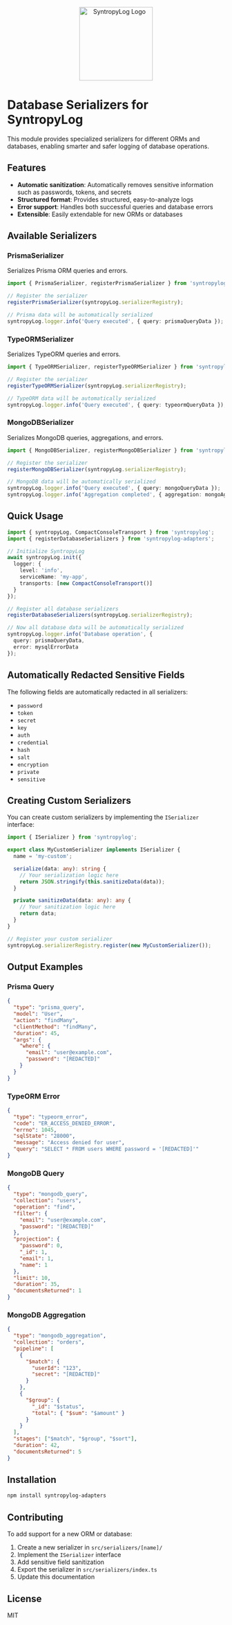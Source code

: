 <p align="center">
  <img src="https://raw.githubusercontent.com/Syntropysoft/syntropylog-examples-/main/assets/syntropyLog-logo.png" alt="SyntropyLog Logo" width="170"/>
</p>

# Database Serializers for SyntropyLog

This module provides specialized serializers for different ORMs and databases, enabling smarter and safer logging of database operations.

## Features

- **Automatic sanitization**: Automatically removes sensitive information such as passwords, tokens, and secrets
- **Structured format**: Provides structured, easy-to-analyze logs
- **Error support**: Handles both successful queries and database errors
- **Extensible**: Easily extendable for new ORMs or databases

## Available Serializers

### PrismaSerializer
Serializes Prisma ORM queries and errors.

```typescript
import { PrismaSerializer, registerPrismaSerializer } from 'syntropylog-adapters';

// Register the serializer
registerPrismaSerializer(syntropyLog.serializerRegistry);

// Prisma data will be automatically serialized
syntropyLog.logger.info('Query executed', { query: prismaQueryData });
```

### TypeORMSerializer
Serializes TypeORM queries and errors.

```typescript
import { TypeORMSerializer, registerTypeORMSerializer } from 'syntropylog-adapters';

// Register the serializer
registerTypeORMSerializer(syntropyLog.serializerRegistry);

// TypeORM data will be automatically serialized
syntropyLog.logger.info('Query executed', { query: typeormQueryData });
```

### MongoDBSerializer
Serializes MongoDB queries, aggregations, and errors.

```typescript
import { MongoDBSerializer, registerMongoDBSerializer } from 'syntropylog-adapters';

// Register the serializer
registerMongoDBSerializer(syntropyLog.serializerRegistry);

// MongoDB data will be automatically serialized
syntropyLog.logger.info('Query executed', { query: mongoQueryData });
syntropyLog.logger.info('Aggregation completed', { aggregation: mongoAggregationData });
```

## Quick Usage

```typescript
import { syntropyLog, CompactConsoleTransport } from 'syntropylog';
import { registerDatabaseSerializers } from 'syntropylog-adapters';

// Initialize SyntropyLog
await syntropyLog.init({
  logger: {
    level: 'info',
    serviceName: 'my-app',
    transports: [new CompactConsoleTransport()]
  }
});

// Register all database serializers
registerDatabaseSerializers(syntropyLog.serializerRegistry);

// Now all database data will be automatically serialized
syntropyLog.logger.info('Database operation', { 
  query: prismaQueryData,
  error: mysqlErrorData 
});
```

## Automatically Redacted Sensitive Fields

The following fields are automatically redacted in all serializers:

- `password`
- `token`
- `secret`
- `key`
- `auth`
- `credential`
- `hash`
- `salt`
- `encryption`
- `private`
- `sensitive`

## Creating Custom Serializers

You can create custom serializers by implementing the `ISerializer` interface:

```typescript
import { ISerializer } from 'syntropylog';

export class MyCustomSerializer implements ISerializer {
  name = 'my-custom';

  serialize(data: any): string {
    // Your serialization logic here
    return JSON.stringify(this.sanitizeData(data));
  }

  private sanitizeData(data: any): any {
    // Your sanitization logic here
    return data;
  }
}

// Register your custom serializer
syntropyLog.serializerRegistry.register(new MyCustomSerializer());
```

## Output Examples

### Prisma Query
```json
{
  "type": "prisma_query",
  "model": "User",
  "action": "findMany",
  "clientMethod": "findMany",
  "duration": 45,
  "args": {
    "where": {
      "email": "user@example.com",
      "password": "[REDACTED]"
    }
  }
}
```

### TypeORM Error
```json
{
  "type": "typeorm_error",
  "code": "ER_ACCESS_DENIED_ERROR",
  "errno": 1045,
  "sqlState": "28000",
  "message": "Access denied for user",
  "query": "SELECT * FROM users WHERE password = '[REDACTED]'"
}
```

### MongoDB Query
```json
{
  "type": "mongodb_query",
  "collection": "users",
  "operation": "find",
  "filter": {
    "email": "user@example.com",
    "password": "[REDACTED]"
  },
  "projection": {
    "password": 0,
    "_id": 1,
    "email": 1,
    "name": 1
  },
  "limit": 10,
  "duration": 35,
  "documentsReturned": 1
}
```

### MongoDB Aggregation
```json
{
  "type": "mongodb_aggregation",
  "collection": "orders",
  "pipeline": [
    {
      "$match": {
        "userId": "123",
        "secret": "[REDACTED]"
      }
    },
    {
      "$group": {
        "_id": "$status",
        "total": { "$sum": "$amount" }
      }
    }
  ],
  "stages": ["$match", "$group", "$sort"],
  "duration": 42,
  "documentsReturned": 5
}
```

## Installation

```bash
npm install syntropylog-adapters
```

## Contributing

To add support for a new ORM or database:

1. Create a new serializer in `src/serializers/[name]/`
2. Implement the `ISerializer` interface
3. Add sensitive field sanitization
4. Export the serializer in `src/serializers/index.ts`
5. Update this documentation

## License

MIT 
